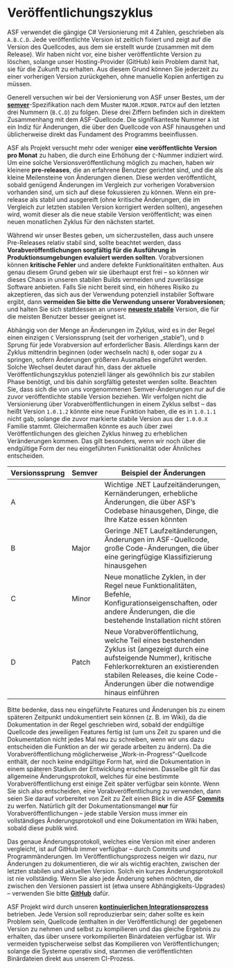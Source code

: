 # Veröffentlichungszyklus

ASF verwendet die gängige C# Versionierung mit 4 Zahlen, geschrieben als `A.B.C.D`. Jede veröffentlichte Version ist zeitlich fixiert und zeigt auf die Version des Quellcodes, aus dem sie erstellt wurde (zusammen mit dem Release). Wir haben nicht vor, eine bisher veröffentlichte Version zu löschen, solange unser Hosting-Provider (GitHub) kein Problem damit hat, sie für die Zukunft zu erhalten. Aus diesem Grund können Sie jederzeit zu einer vorherigen Version zurückgehen, ohne manuelle Kopien anfertigen zu müssen.

Generell versuchen wir bei der Versionierung von ASF unser Bestes, um der **[semver](https://semver.org)**-Spezifikation nach dem Muster `MAJOR.MINOR.PATCH` auf den letzten drei Nummern (`B.C.D`) zu folgen. Diese drei Ziffern befinden sich in direktem Zusammenhang mit dem ASF-Quellcode. Die signifikanteste Nummer `A` ist ein Indiz für Änderungen, die über den Quellcode von ASF hinausgehen und üblicherweise direkt das Fundament des Programms beeinflussen.

ASF als Projekt versucht mehr oder weniger **eine veröffentlichte Version pro Monat** zu haben, die durch eine Erhöhung der `C`-Nummer indiziert wird. Um eine solche Versionsveröffentlichung möglich zu machen, haben wir kleinere **pre-releases**, die an erfahrene Benutzer gerichtet sind, und die als kleine Meilensteine von Änderungen dienen. Diese werden veröffentlicht, sobald genügend Änderungen im Vergleich zur vorherigen Vorabversion vorhanden sind, um sich auf diese fokussieren zu können. Wenn ein pre-release als stabil und ausgereift (ohne kritische Änderungen, die im Vergleich zur letzten stabilen Version korrigiert werden sollten), angesehen wird, womit dieser als die neue stabile Version veröffentlicht; was einen neuen monatlichen Zyklus für den nächsten startet.

Während wir unser Bestes geben, um sicherzustellen, dass auch unsere Pre-Releases relativ stabil sind, sollte beachtet werden, dass **Vorabveröffentlichungen sorgfältig für die Ausführung in Produktionsumgebungen evaluiert werden sollten**. Vorabversionen können **kritische Fehler** und andere defekte Funktionalitäten enthalten. Aus genau diesem Grund geben wir sie überhaupt erst frei – so können wir dieses Chaos in unseren stabilen Builds vermeiden und zuverlässige Software anbieten. Falls Sie nicht bereit sind, ein höheres Risiko zu akzeptieren, das sich aus der Verwendung potenziell instabiler Software ergibt, dann **vermeiden Sie bitte die Verwendung unserer Vorabversionen**; und halten Sie sich stattdessen an unsere **[neueste stabile](https://github.com/JustArchiNET/ArchiSteamFarm/releases/latest)** Version, die für die meisten Benutzer besser geeignet ist.

Abhängig von der Menge an Änderungen im Zyklus, wird es in der Regel einen einzigen `C` Versionssprung (seit der vorherigen „stable“), und `D` Sprung für jede Vorabversion auf erforderlicher Basis. Allerdings kann der Zyklus mittendrin beginnen (oder wechseln nach) `B`, oder sogar zu `A` springen, sofern Änderungen größeren Ausmaßes eingeführt werden. Solche Wechsel deutet darauf hin, dass der aktuelle Veröffentlichungszyklus potenziell länger als gewöhnlich bis zur stabilen Phase benötigt, und bis dahin sorgfältig getestet werden sollte. Beachten Sie, dass sich die von uns vorgenommenen Semver-Änderungen nur auf die zuvor veröffentlichte stabile Version beziehen. Wir verfolgen nicht die Versionierung über Vorabveröffentlichungen in einem Zyklus selbst – das heißt Version `1.0.1.2` könnte eine neue Funktion haben, die es in `1.0.1.1` nicht gab, solange die zuvor markierte stabile Version aus der `1.0.0.X` Familie stammt. Gleichermaßen könnte es auch über zwei Veröffentlichungen des gleichen Zyklus hinweg zu erheblichen Veränderungen kommen. Das gilt besonders, wenn wir noch über die endgültige Form der neu eingeführten Funktionalität oder Ähnliches entscheiden.

| Versionssprung | Semver | Beispiel der Änderungen                                                                                                                                                                                                                         |
| -------------- | ------ | ----------------------------------------------------------------------------------------------------------------------------------------------------------------------------------------------------------------------------------------------- |
| A              |        | Wichtige .NET Laufzeitänderungen, Kernänderungen, erhebliche Änderungen, die über ASF’s Codebase hinausgehen, Dinge, die Ihre Katze essen könnten                                                                                               |
| B              | Major  | Geringe .NET Laufzeitänderungen, Änderungen im ASF-Quellcode, große Code-Änderungen, die über eine geringfügige Klassifizierung hinausgehen                                                                                                     |
| C              | Minor  | Neue monatliche Zyklen, in der Regel neue Funktionalitäten, Befehle, Konfigurationseigenschaften, oder andere Änderungen, die die bestehende Installation nicht stören                                                                          |
| D              | Patch  | Neue Vorabveröffentlichung, welche Teil eines bestehenden Zyklus ist (angezeigt durch eine aufsteigende Nummer), kritische Fehlerkorrekturen an existierenden stabilen Releases, die keine Code-Änderungen über die notwendige hinaus einführen |

Bitte bedenke, dass neu eingeführte Features und Änderungen bis zu einem späteren Zeitpunkt undokumentiert sein können (z. B. im Wiki), da die Dokumentation in der Regel geschrieben wird, sobald der endgültige Quellcode des jeweiligen Features fertig ist (um uns Zeit zu sparen und die Dokumentation nicht jedes Mal neu zu schreiben, wenn wir uns dazu entscheiden die Funktion an der wir gerade arbeiten zu ändern). Da die Vorabveröffentlichung möglicherweise „Work-in-Progress“-Quellcode enthält, der noch keine endgültige Form hat, wird die Dokumentation in einem späteren Stadium der Entwicklung erscheinen. Dasselbe gilt für das allgemeine Änderungsprotokoll, welches für eine bestimmte Vorabveröffentlichung erst einige Zeit später verfügbar sein könnte. Wenn Sie sich also entscheiden, eine Vorabveröffentlichung zu verwenden, dann seien Sie darauf vorbereitet von Zeit zu Zeit einen Blick in die ASF **[Commits](https://github.com/JustArchiNET/ArchiSteamFarm/commits/main)** zu werfen. Natürlich gilt der Dokumentationsmangel **nur** für Vorabveröffentlichungen – jede stabile Version muss immer ein vollständiges Änderungsprotokoll und eine Dokumentation im Wiki haben, sobald diese publik wird.

Das genaue Änderungsprotokoll, welches eine Version mit einer anderen vergleicht, ist auf GitHub immer verfügbar – durch Commits und Programmänderungen. Im Veröffentlichungsprozess neigen wir dazu, nur Änderungen zu dokumentieren, die wir als wichtig erachten, zwischen der letzten stabilen und aktuellen Version. Solch ein kurzes Änderungsprotokoll ist nie vollständig. Wenn Sie also jede Änderung sehen möchten, die zwischen den Versionen passiert ist (etwa unsere Abhängigkeits-Upgrades) – verwenden Sie bitte **[GitHub](https://github.com/JustArchiNET/ArchiSteamFarm/compare)** dafür.

ASF Projekt wird durch unseren **[kontinuierlichen Integrationsprozess](https://github.com/JustArchiNET/ArchiSteamFarm/actions)** betrieben. Jede Version soll reproduzierbar sein; daher sollte es kein Problem sein, Quellcode (enthalten in der Veröffentlichung) der gegebenen Version zu nehmen und selbst zu kompilieren und das gleiche Ergebnis zu erhalten, das über unsere vorkompilierten Binärdateien verfügbar ist. Wir vermeiden typischerweise selbst das Kompilieren von Veröffentlichungen; solange die Systeme operativ sind, stammen die veröffentlichten Binärdateien direkt aus unserem CI-Prozess.